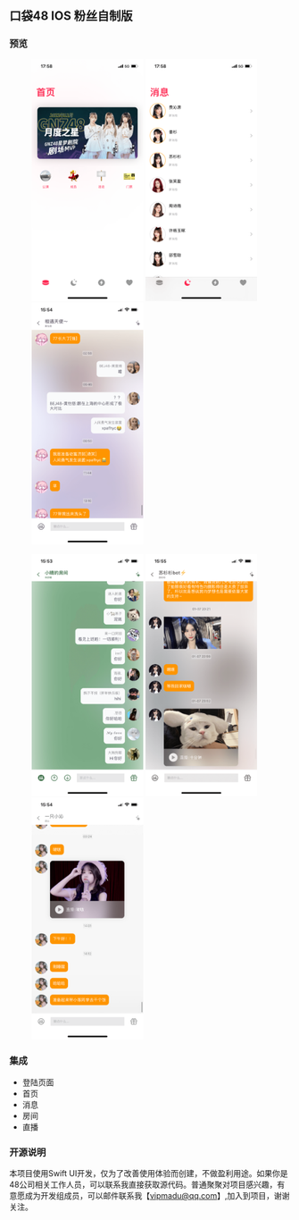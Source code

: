 ## 口袋48 IOS 粉丝自制版

### 预览


<figure class="third">
    <img src="https://raw.githubusercontent.com/zhazhahan/pocket/main/img/1.png" width="200" styel="border:1px #eee solid">
    <img src="https://raw.githubusercontent.com/zhazhahan/pocket/main/img/2.png" width="200" styel="border:1px #eee solid">
    <img src="https://raw.githubusercontent.com/zhazhahan/pocket/main/img/3.png" width="200" styel="border:1px #eee solid">
</figure>

<figure class="third">
    <img src="https://raw.githubusercontent.com/zhazhahan/pocket/main/img/4.png" width="200" styel="border:1px #eee solid">
    <img src="https://raw.githubusercontent.com/zhazhahan/pocket/main/img/5.png" width="200" styel="border:1px #eee solid">
    <img src="https://raw.githubusercontent.com/zhazhahan/pocket/main/img/6.png" width="200" styel="border:1px #eee solid">
</figure>



### 集成
* 登陆页面
* 首页
* 消息
* 房间
* 直播



### 开源说明
本项目使用Swift UI开发，仅为了改善使用体验而创建，不做盈利用途。如果你是48公司相关工作人员，可以联系我直接获取源代码。普通聚聚对项目感兴趣，有意愿成为开发组成员，可以邮件联系我【vipmadu@qq.com】,加入到项目，谢谢关注。
